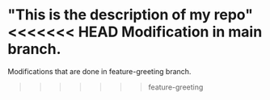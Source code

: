 "This is the description of my repo" 
<<<<<<< HEAD
Modification in main branch.
=======
Modifications that are done in feature-greeting branch.
>>>>>>> feature-greeting
